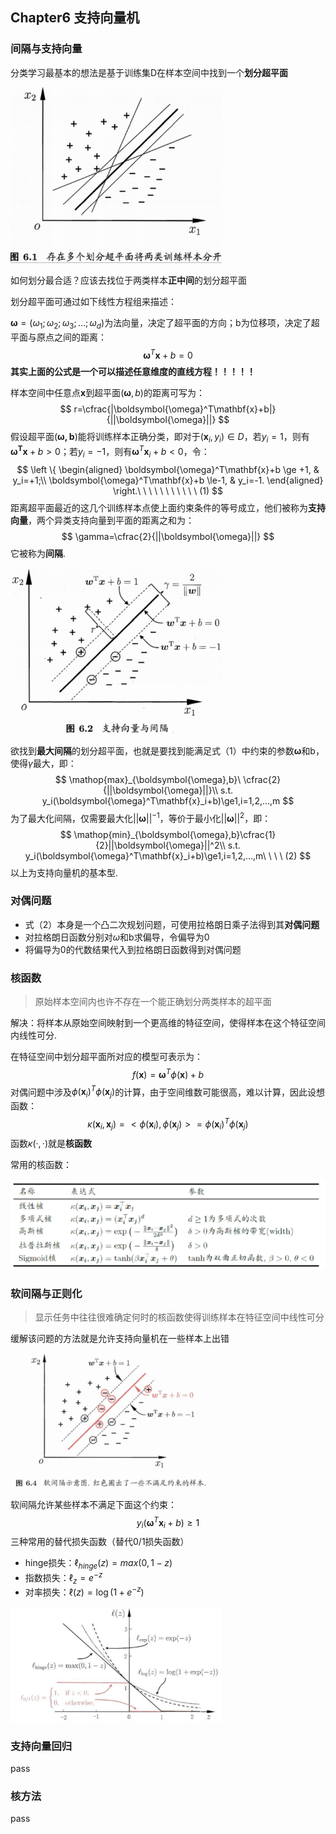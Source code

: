 ## Chapter6 支持向量机

### 间隔与支持向量

分类学习最基本的想法是基于训练集D在样本空间中找到一个**划分超平面**

<img src=".assets/image-20231110151930348.png" alt="image-20231110151930348" style="zoom:33%;" />

如何划分最合适？应该去找位于两类样本**正中间**的划分超平面

划分超平面可通过如下线性方程组来描述：

$\boldsymbol{\omega}=(\omega_1;\omega_2;\omega_3;...;\omega_d)$为法向量，决定了超平面的方向；b为位移项，决定了超平面与原点之间的距离：
$$
\boldsymbol{\omega}^T\mathbf{x}+b=0
$$
**其实上面的公式是一个可以描述任意维度的直线方程！！！！！**

样本空间中任意点$\mathbf{x}$到超平面$(\boldsymbol{\omega},b)$的距离可写为：
$$
r=\cfrac{|\boldsymbol{\omega}^T\mathbf{x}+b|}{||\boldsymbol{\omega}||}
$$
假设超平面$(\boldsymbol{\omega,b})$能将训练样本正确分类，即对于$(\mathbf{x}_i,y_i)\in D$，若$y_i=1$，则有$\boldsymbol{\omega^T}\mathbf{x}+b>0$；若$y_i=-1$，则有$\boldsymbol{\omega}^T\mathbf{x}_i+b<0$，令：
$$
\left \{
\begin{aligned}
\boldsymbol{\omega}^T\mathbf{x}+b \ge +1, & y_i=+1;\\
\boldsymbol{\omega}^T\mathbf{x}+b \le-1, & y_i=-1.
\end{aligned}
\right.\ \ \ \ \ \ \  \ \ \ \ (1)
$$
距离超平面最近的这几个训练样本点使上面约束条件的等号成立，他们被称为**支持向量**，两个异类支持向量到平面的距离之和为：
$$
\gamma=\cfrac{2}{||\boldsymbol{\omega}||}
$$
它被称为**间隔**.

<img src=".assets/image-20231110153705582.png" alt="image-20231110153705582" style="zoom:33%;" />

欲找到**最大间隔**的划分超平面，也就是要找到能满足式（1）中约束的参数$\boldsymbol{\omega}$和b，使得$\gamma$最大，即：
$$
\mathop{max}_{\boldsymbol{\omega},b}\ \cfrac{2}{||\boldsymbol{\omega}||}\\
s.t. y_i(\boldsymbol{\omega}^T\mathbf{x}_i+b)\ge1,i=1,2,...,m
$$
为了最大化间隔，仅需要最大化$||\boldsymbol{\omega}||^{-1}$，等价于最小化$||\boldsymbol{\omega}||^2$，即：
$$
\mathop{min}_{\boldsymbol{\omega},b}\cfrac{1}{2}||\boldsymbol{\omega}||^2\\
s.t. y_i(\boldsymbol{\omega}^T\mathbf{x}_i+b)\ge1,i=1,2,...,m\ \ \ \ (2)
$$
以上为支持向量机的基本型.

### 对偶问题

* 式（2）本身是一个凸二次规划问题，可使用拉格朗日乘子法得到其**对偶问题**
* 对拉格朗日函数分别对$\omega$和b求偏导，令偏导为0
* 将偏导为0的代数结果代入到拉格朗日函数得到对偶问题

### 核函数

> 原始样本空间内也许不存在一个能正确划分两类样本的超平面

解决：将样本从原始空间映射到一个更高维的特征空间，使得样本在这个特征空间内线性可分.

在特征空间中划分超平面所对应的模型可表示为：
$$
f(\mathbf{x})=\boldsymbol{\omega}^T\phi(\mathbf{x})+b
$$
对偶问题中涉及$\phi(\mathbf{x}_i)^T\phi(\mathbf{x}_j)$的计算，由于空间维数可能很高，难以计算，因此设想函数：
$$
\kappa(\mathbf{x}_i,\mathbf{x}_j)=<\phi(\mathbf{x}_i),\phi(\mathbf{x}_j)>=\phi(\mathbf{x}_i)^T\phi(\mathbf{x}_j)
$$
函数$\kappa(·,·)$就是**核函数**

常用的核函数：

<img src=".assets/image-20231110155613522.png" alt="image-20231110155613522" style="zoom:50%;" />

### 软间隔与正则化

> 显示任务中往往很难确定何时的核函数使得训练样本在特征空间中线性可分

缓解该问题的方法就是允许支持向量机在一些样本上出错

<img src=".assets/image-20231110155918558.png" alt="image-20231110155918558" style="zoom:33%;" />

软间隔允许某些样本不满足下面这个约束：
$$
y_i(\boldsymbol{\omega}^T\mathbf{x}_i+b)\ge1
$$
三种常用的替代损失函数（替代0/1损失函数）

* hinge损失：$\ell_{hinge}(z)=max(0,1-z)$
* 指数损失：$\ell_{z}=e^{-z}$
* 对率损失：$\ell(z)=\log(1+e^{-z})$

<img src=".assets/image-20231110161521260.png" alt="image-20231110161521260" style="zoom:33%;" />

### 支持向量回归

pass

### 核方法

pass
